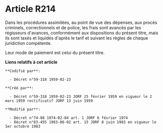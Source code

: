# Article R214

Dans les procédures assimilées, au point de vue des dépenses, aux procès criminels, correctionnels et de police, les frais
sont avancés par les régisseurs d'avances, conformément aux dispositions du présent titre, mais ils sont taxés et liquidés
d'après le tarif et suivant les règles de chaque juridiction compétente.

Leur mode de paiement est celui du présent titre.

**Liens relatifs à cet article**

	**Codifié par**:

	  - Décret n°59-318 1959-02-23

	**Créé par**:

	  - Décret n°59-318 1959-02-23 JORF 25 février 1959 en vigueur le 2 mars 1959 rectificatif JORF 13 juin 1959

	**Modifié par**:

	  - Décret n°74-88 1974-02-04 art. 1 JORF 6 février 1974
	  - Décret n°83-455 1983-06-02 art. 15 JORF 8 juin 1983 en vigueur le 1er octobre 1983
